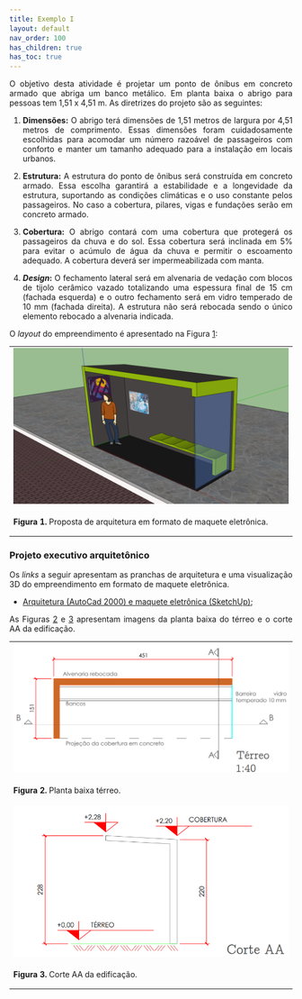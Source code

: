 ```yaml
---
title: Exemplo I
layout: default
nav_order: 100
has_children: true
has_toc: true
---
```


<p align = "justify">
  O objetivo desta atividade é projetar um ponto de ônibus em concreto armado que abriga um banco metálico. Em planta baixa o abrigo para pessoas tem 1,51 x 4,51 m. As diretrizes do projeto são as seguintes:
</p> 

<ol>
  <li>
    <p align = "justify"><b>Dimensões:</b> O abrigo terá dimensões de 1,51 metros de largura por 4,51 metros de comprimento. Essas dimensões foram cuidadosamente escolhidas para acomodar um número razoável de passageiros com conforto e manter um tamanho adequado para a instalação em locais urbanos.</p>
  </li>
  <li>
    <p align = "justify"><b>Estrutura:</b> A estrutura do ponto de ônibus será construída em concreto armado. Essa escolha garantirá a estabilidade e a longevidade da estrutura, suportando as condições climáticas e o uso constante pelos passageiros. No caso a cobertura, pilares, vigas e fundações serão em concreto armado.</p> 
  </li>
  <li>
    <p align = "justify"><b>Cobertura:</b> O abrigo contará com uma cobertura que protegerá os passageiros da chuva e do sol. Essa cobertura será inclinada em 5% para evitar o acúmulo de água da chuva e permitir o escoamento adequado. A cobertura deverá ser impermeabilizada com manta.</p>
  </li>
  <li> 
    <p align = "justify"><b><i>Design</i>:</b> O fechamento lateral será em alvenaria de vedação com blocos de tijolo cerâmico vazado totalizando uma espessura final de 15 cm (fachada esquerda) e o outro fechamento será em vidro temperado de 10 mm (fachada direita). A estrutura não será rebocada sendo o único elemento rebocado a alvenaria indicada.</p>
  </li>
</ol>

<p align = "justify">
O <i>layout</i> do empreendimento é apresentado na Figura <a href="#fig1">1</a>:
</p> 


<table border = "0" style = "width:100%">
  <tr>
    <td><center><img src = "assets/images/planta_3d_maquete.png" width = "100%"></center></td>
  </tr>
  <tr>
    <td><center><p align = "justify" id = "fig1"><b>Figura 1.</b> Proposta de arquitetura em formato de maquete eletrônica.</p></center></td>
  </tr>
</table>


<h3>Projeto executivo arquitetônico</h3>

<p align = "justify"> 
Os <i>links</i> a seguir apresentam as pranchas de arquitetura e uma visualização 3D do empreendimento em formato de maquete eletrônica.
</p> 

<ul>
  <li><a href="https://github.com/wmpjrufg/FEA0064/blob/gh-pages/ARQ_EXE_R00.zip" target="_blank">Arquitetura (AutoCad 2000) e maquete eletrônica (SketchUp)</a>;</li>
</ul>

<p align = "justify"> 
As Figuras <a href="#fig2">2</a> e <a href="#fig3">3</a> apresentam imagens da planta baixa do térreo e o corte AA da edificação.
</p>

<table border = "0" style = "width:100%">
  <tr>
    <td><center><img src = "assets/images/planta_baixa_terreo.png" width = "150%"></center></td>
  </tr>
  <tr>
    <td><center><p align = "justify" id = "fig2"><b>Figura 2.</b> Planta baixa térreo.</p></center></td>
  </tr>
  <tr>
    <td><center><img src = "assets/images/corte_aa.png" width = "150%"></center></td>
  </tr>
  <tr>
    <td><center><p align = "justify" id = "fig3"><b>Figura 3.</b> Corte AA da edificação.</p></center></td>
  </tr>
</table> 


<!-- <p align = "justify">
  O projeto arquitetônico completo pode ser baixado através do <a href="https://drive.google.com/drive/folders/0B7fde98nbW1JfjhwMndpN1pqSFVnWkVKLTVGeTh0X3huZVRETGtIQk95N2lxS1JHUjE0M1U?resourcekey=0-80u4x0QEcpM_rnPTI6GT0g&usp=sharing" target="_blank"><i>link</i></a>.
</p> -->
